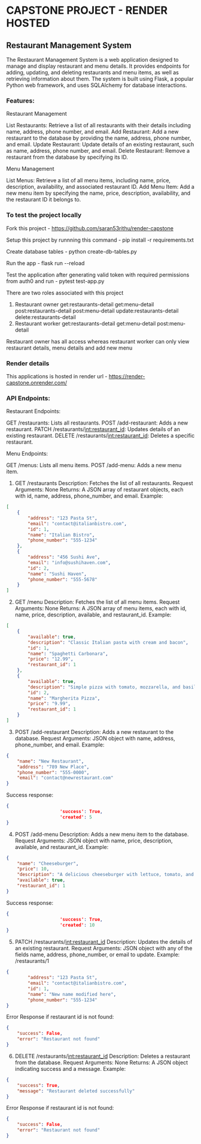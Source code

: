 # CAPSTONE PROJECT - RENDER HOSTED

## Restaurant Management System

The Restaurant Management System is a web application designed to manage and display restaurant and menu details. It provides endpoints for adding, updating, and deleting restaurants and menu items, as well as retrieving information about them. The system is built using Flask, a popular Python web framework, and uses SQLAlchemy for database interactions.

### Features:

Restaurant Management

List Restaurants: Retrieve a list of all restaurants with their details including name, address, phone number, and email.
Add Restaurant: Add a new restaurant to the database by providing the name, address, phone number, and email.
Update Restaurant: Update details of an existing restaurant, such as name, address, phone number, and email.
Delete Restaurant: Remove a restaurant from the database by specifying its ID.

Menu Management

List Menus: Retrieve a list of all menu items, including name, price, description, availability, and associated restaurant ID.
Add Menu Item: Add a new menu item by specifying the name, price, description, availability, and the restaurant ID it belongs to.

### To test the project locally

Fork this project - https://github.com/saran53rithu/render-capstone

Setup this project by runnning this command - pip install -r requirements.txt

Create database tables - python create-db-tables.py

Run the app - flask run --reload

Test the application after generating valid token with required permissions from auth0 and run - pytest test-app.py

There are two roles associated with this project
1. Restaurant owner 
        get:restaurants-detail
        get:menu-detail
        post:restaurants-detail
        post:menu-detail
        update:restaurants-detail
        delete:restaurants-detail
3. Restaurant worker
        get:restaurants-detail
        get:menu-detail
        post:menu-detail

Restaurant owner has all access whereas restaurant worker can only view restaurant details, menu details and add new menu

### Render details

This applications is hosted in render url - https://render-capstone.onrender.com/

### API Endpoints:

Restaurant Endpoints:

GET /restaurants: Lists all restaurants.
POST /add-restaurant: Adds a new restaurant.
PATCH /restaurants/<int:restaurant_id>: Updates details of an existing restaurant.
DELETE /restaurants/<int:restaurant_id>: Deletes a specific restaurant.

Menu Endpoints:

GET /menus: Lists all menu items.
POST /add-menu: Adds a new menu item.


1. GET /restaurants
Description: Fetches the list of all restaurants.
Request Arguments: None
Returns: A JSON array of restaurant objects, each with id, name, address, phone_number, and email.
Example:

```json
[
    {
        "address": "123 Pasta St",
        "email": "contact@italianbistro.com",
        "id": 1,
        "name": "Italian Bistro",
        "phone_number": "555-1234"
    },
    {
        "address": "456 Sushi Ave",
        "email": "info@sushihaven.com",
        "id": 2,
        "name": "Sushi Haven",
        "phone_number": "555-5678"
    }
]
```

2. GET /menu
Description: Fetches the list of all menu items.
Request Arguments: None
Returns: A JSON array of menu items, each with id, name, price, description, available, and restaurant_id.
Example:

```json
[
    {
        "available": true,
        "description": "Classic Italian pasta with cream and bacon",
        "id": 1,
        "name": "Spaghetti Carbonara",
        "price": "12.99",
        "restaurant_id": 1
    },
    {
        "available": true,
        "description": "Simple pizza with tomato, mozzarella, and basil",
        "id": 2,
        "name": "Margherita Pizza",
        "price": "9.99",
        "restaurant_id": 1
    }
]
```

3. POST /add-restaurant
Description: Adds a new restaurant to the database.
Request Arguments: JSON object with name, address, phone_number, and email.
Example:

```json
{
    "name": "New Restaurant",
    "address": "789 New Place",
    "phone_number": "555-0000",
    "email": "contact@newrestaurant.com"
}
```
Success response:
```json
{
                    'success': True,
                    'created': 5
}
```
4. POST /add-menu
Description: Adds a new menu item to the database.
Request Arguments: JSON object with name, price, description, available, and restaurant_id.
Example:

```json
{
    "name": "Cheeseburger",
    "price": 10,
    "description": "A delicious cheeseburger with lettuce, tomato, and cheese.",
    "available": true,
    "restaurant_id": 1
}
```
Success response:
```json
{
                    'success': True,
                    'created': 10
}
```

5. PATCH /restaurants/<int:restaurant_id>
Description: Updates the details of an existing restaurant.
Request Arguments: JSON object with any of the fields name, address, phone_number, or email to update.
Example: /restaurants/1

```json
{
        "address": "123 Pasta St",
        "email": "contact@italianbistro.com",
        "id": 1,
        "name": "New name modified here",
        "phone_number": "555-1234"
}
```

Error Response if restaurant id is not found:

```json
{
    "success": False,
    "error": "Restaurant not found"
}
```


6. DELETE /restaurants/<int:restaurant_id>
Description: Deletes a restaurant from the database.
Request Arguments: None
Returns: A JSON object indicating success and a message.
Example:

```json
{
    "success": True,
    "message": "Restaurant deleted successfully"
}
```

Error Response if restaurant id is not found:

```json
{
    "success": False,
    "error": "Restaurant not found"
}
```

